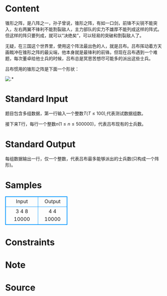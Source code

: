 
# Content

锥形之阵，是八阵之一，孙子曾说，锥形之阵，有如一口剑，前锋不尖锐不能突入，左右两翼不锋利不能割裂敌人，主力部队的实力不雄厚不能列成这样的阵式。但这样的阵只要列成，就可以“决绝矣”，可以轻易的突破和割裂敌人了。

无疑，在三国这个世界里，使用这个阵法最出色的人，就是吕布。吕布挥动着方天画戟冲在锥形之阵的最尖端，他本身就是最锋利的前锋。但现在吕布遇到一个难题，每次董卓给他士兵的时候，吕布总是冥思苦想尽可能多的派出这些士兵。

吕布惯用的锥形之阵是下面一个形状：

![.*](/source/lutece/zhui-xing-zhi-zhen/img/aHR0cHM6Ly9hY20udWVzdGMuZWR1LmNuL21lZGlhL2ltYWdlL3Byb2JsZW0vMTU3LzIwMTQwMjAyMjIwNjQ4ODg3MjAucG5n.png)

# Standard Input

题目包含多组数据，第一行输入一个整数$T$($T\leq 100$),代表测试数据组数。

接下来T行，每行一个整数$n$($1\leq n\leq 500000$)，代表吕布现有的士兵数。

# Standard Output

每组数据输出一行，仅一个整数，代表吕布最多能够派出的士兵数(只构成一个阵形)。

# Samples

<style>
        table,table tr th, table tr td { border:1px solid #0094ff; }
        table { width: 200px; min-height: 25px; line-height: 25px; text-align: center; border-collapse: collapse;}   
    </style>
<table>
	<tr>
		<td>Input</td>
		<td>Output</td>
	</tr>
<tr><td>3
4
8
10000</td><td>4
4
10000</td></tr></table>


# Constraints



# Note



# Source


